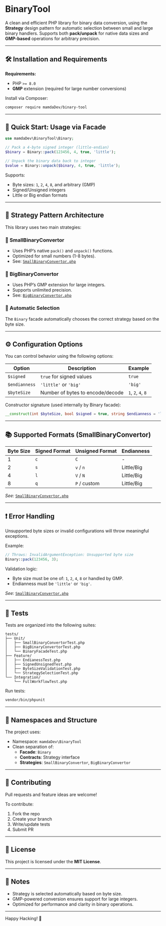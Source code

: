 # BinaryTool

A clean and efficient PHP library for binary data conversion, using the **Strategy** design pattern for automatic selection between small and large binary handlers. Supports both **pack/unpack** for native data sizes and **GMP-based** operations for arbitrary precision.

---

## 🛠 Installation and Requirements

**Requirements:**

- PHP `>= 8.0`
- **GMP** extension (required for large number conversions)

Install via Composer:

```bash
composer require mamdaDev/binary-tool
```

---

## 🚀 Quick Start: Usage via Facade

```php
use mamdaDev\BinaryTool\Binary;

// Pack a 4-byte signed integer (little-endian)
$binary = Binary::pack(123456, 4, true, 'little');

// Unpack the binary data back to integer
$value = Binary::unpack($binary, 4, true, 'little');
```

Supports:

- Byte sizes: `1`, `2`, `4`, `8`, and arbitrary (GMP)
- Signed/Unsigned integers
- Little or Big endian formats

---

## 🧠 Strategy Pattern Architecture

This library uses two main strategies:

### 🔹 SmallBinaryConvertor

- Uses PHP’s native `pack()` and `unpack()` functions.
- Optimized for small numbers (1-8 bytes).
- See: [`SmallBinaryConvertor.php`](src/Strategies/SmallBinaryConvertor.php#L13-L25)

### 🔸 BigBinaryConvertor

- Uses PHP’s GMP extension for large integers.
- Supports unlimited precision.
- See: [`BigBinaryConvertor.php`](src/Strategies/BigBinaryConvertor.php#L16-L30)

### 📌 Automatic Selection

The `Binary` facade automatically chooses the correct strategy based on the byte size.

---

## ⚙️ Configuration Options

You can control behavior using the following options:

| Option         | Description                     | Example              |
|----------------|----------------------------------|----------------------|
| `$signed`      | `true` for signed values         | `true`               |
| `$endianness`  | `'little'` or `'big'`            | `'big'`              |
| `$byteSize`    | Number of bytes to encode/decode | `1`, `2`, `4`, `8`   |

Constructor signature (used internally by Binary facade):

```php
__construct(int $byteSize, bool $signed = true, string $endianness = 'little')
```

---

## 📚 Supported Formats (SmallBinaryConvertor)

| Byte Size | Signed Format | Unsigned Format | Endianness   |
|-----------|----------------|------------------|--------------|
| 1         | `c`             | `C`              | -            |
| 2         | `s`             | `v` / `n`        | Little/Big   |
| 4         | `l`             | `V` / `N`        | Little/Big   |
| 8         | `q`             | `P` / custom     | Little/Big   |

*See:* [`SmallBinaryConvertor.php`](src/Strategies/SmallBinaryConvertor.php#L29-L40)

---

## ❗ Error Handling

Unsupported byte sizes or invalid configurations will throw meaningful exceptions.

Example:

```php
// Throws: InvalidArgumentException: Unsupported byte size
Binary::pack(123456, 3);
```

Validation logic:

- Byte size must be one of: `1`, `2`, `4`, `8` or handled by GMP.
- Endianness must be `'little'` or `'big'`.

*See:* [`SmallBinaryConvertor.php`](src/Strategies/SmallBinaryConvertor.php#L44-L46)

---

## 🧪 Tests

Tests are organized into the following suites:

```
tests/
├── Unit/
│   ├── SmallBinaryConvertorTest.php
│   ├── BigBinaryConvertorTest.php
│   └── BinaryFacadeTest.php
├── Feature/
│   ├── EndianessTest.php
│   ├── SignedUnsignedTest.php
│   ├── ByteSizeValidationTest.php
│   └── StrategySelectionTest.php
└── Integration/
    └── FullWorkflowTest.php
```

Run tests:

```bash
vendor/bin/phpunit
```

---

## 🧩 Namespaces and Structure

The project uses:

- Namespace: `mamdaDev\BinaryTool`
- Clean separation of:
  - **Facade**: `Binary`
  - **Contracts**: Strategy interface
  - **Strategies**: `SmallBinaryConvertor`, `BigBinaryConvertor`

---

## 🤝 Contributing

Pull requests and feature ideas are welcome!

To contribute:

1. Fork the repo
2. Create your branch
3. Write/update tests
4. Submit PR

---

## 📄 License

This project is licensed under the **MIT License**.

---

## 📝 Notes

- Strategy is selected automatically based on byte size.
- GMP-powered conversion ensures support for large integers.
- Optimized for performance and clarity in binary operations.

---

Happy Hacking! 🚀